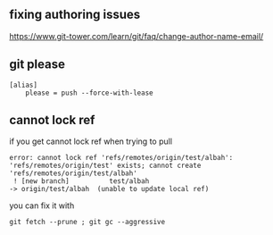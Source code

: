 ## fixing authoring issues 

https://www.git-tower.com/learn/git/faq/change-author-name-email/

## git please

```gitconfig
[alias]
	please = push --force-with-lease
```

## cannot lock ref

if you get cannot lock ref when trying to pull

```
error: cannot lock ref 'refs/remotes/origin/test/albah': 'refs/remotes/origin/test' exists; cannot create 'refs/remotes/origin/test/albah'
 ! [new branch]          test/albah                                                         -> origin/test/albah  (unable to update local ref)
```

 you can fix it with


```
git fetch --prune ; git gc --aggressive
```
